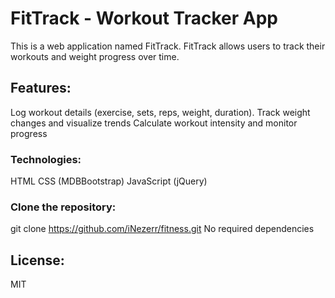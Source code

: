 # FitTrack - Workout Tracker App
This is a web application named FitTrack. FitTrack allows users to track their workouts and weight progress over time.

## Features:

Log workout details (exercise, sets, reps, weight, duration).
Track weight changes and visualize trends
Calculate workout intensity and monitor progress

### Technologies:

HTML
CSS (MDBBootstrap)
JavaScript (jQuery)

### Clone the repository: 
git clone https://github.com/iNezerr/fitness.git
No required dependencies

## License:

MIT